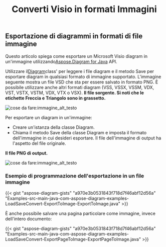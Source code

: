 ﻿---
title:  Converti Visio in formati Immagini
linktitle: Converti Visio in immagini
type: docs
weight: 20
url: /it/java/convert-visio-to-image/
description: Questo argomento mostra come Aspose.Diagram consente di convertire Visio in vari formati di immagini. Converti Visio,VSD, VSS, VDW, VST, VSDX, VSSX, VSTX, VSDM, VSTM,VSSM in immagini PNG, JPEG, BMP con poche righe di codice.
---
## **Esportazione di diagrammi in formati di file immagine**
 Questo articolo spiega come esportare un Microsoft Visio diagram in un'immagine utilizzando[Aspose.Diagram for Java](https://products.aspose.com/diagram/java/) API.

 Utilizzare il[Diagram](https://reference.aspose.com/diagram/java/com.aspose.diagram/diagram)class' per leggere i file diagram e il metodo Save per esportare diagram in qualsiasi formato di immagine supportato. L'immagine seguente mostra un file VSD che sta per essere salvato in formato PNG. È possibile utilizzare anche altri formati diagram (VSS, VSSX, VSSM, VDX, VST, VSTX, VSTM, VDX, VTX o VSX).
**Il file sorgente. Si noti che le etichette Freccia e Triangolo sono in grassetto.**

![cose da fare:immagine_alt_testo](http://i.imgur.com/WOV36ek.png)

Per esportare un diagram in un'immagine:

- Creare un'istanza della classe Diagram.
- Chiama il metodo Save della classe Diagram e imposta il formato dell'immagine in cui desideri esportare. Il file dell'immagine di output ha l'aspetto del file originale.

**Il file PNG di output.**

![cose da fare:immagine_alt_testo](http://i.imgur.com/WOV36ek.png)
### **Esempio di programmazione dell'esportazione in un file immagine**
{{< gist "aspose-diagram-gists" "a970e3b0531843f718d7f46abf12d56a" "Examples-src-main-java-com-aspose-diagram-examples-LoadSaveConvert-ExportToImage-ExportToImage.java" >}}

È anche possibile salvare una pagina particolare come immagine, invece dell'intero documento:

{{< gist "aspose-diagram-gists" "a970e3b0531843f718d7f46abf12d56a" "Examples-src-main-java-com-aspose-diagram-examples-LoadSaveConvert-ExportPageToImage-ExportPageToImage.java" >}}